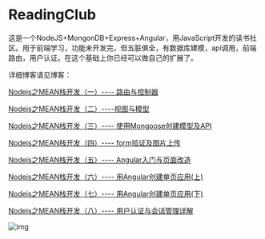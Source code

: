 ﻿# ReadingClub

这是一个NodeJS+MongonDB+Express+Angular，用JavaScript开发的读书社区。用于前端学习，功能未开发完，但五脏俱全，有数据库建模，api调用，前端路由，用户认证。在这个基础上你已经可以做自己的扩展了。

详细博客请见博客：

[Nodejs之MEAN栈开发（一）---- 路由与控制器](http://www.cnblogs.com/stoneniqiu/p/5538109.html)

[Nodejs之MEAN栈开发（二）----视图与模型](http://www.cnblogs.com/stoneniqiu/p/5551019.html)

[Nodejs之MEAN栈开发（三）---- 使用Mongoose创建模型及API](http://www.cnblogs.com/stoneniqiu/p/5556669.html)

[Nodejs之MEAN栈开发（四）---- form验证及图片上传](http://www.cnblogs.com/stoneniqiu/p/5613823.html)

[Nodejs之MEAN栈开发（五）---- Angular入门与页面改造](http://www.cnblogs.com/stoneniqiu/p/5641721.html)

[Nodejs之MEAN栈开发（六）---- 用Angular创建单页应用(上)](http://www.cnblogs.com/stoneniqiu/p/5659158.html)

[Nodejs之MEAN栈开发（七）---- 用Angular创建单页应用(下)](http://www.cnblogs.com/stoneniqiu/p/5669419.html)

[Nodejs之MEAN栈开发（八）---- 用户认证与会话管理详解](http://www.cnblogs.com/stoneniqiu/p/5690731.html)

![img](http://images2015.cnblogs.com/blog/417688/201605/417688-20160528175459303-679489250.png)
